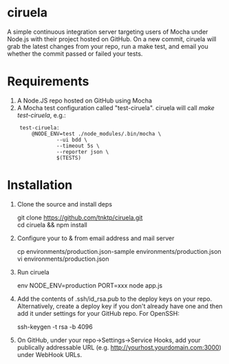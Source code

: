 ciruela
=======

A simple continuous integration server targeting users of Mocha under Node.js with their project hosted on GitHub. On a new commit, ciruela will grab the latest changes from your repo, run a make test, and email you whether the commit passed or failed your tests.

# Requirements
1. A Node.JS repo hosted on GitHub using Mocha
1. A Mocha test configuration called "test-ciruela". ciruela will call *make test-ciruela*, e.g.:  

```
    test-ciruela:  
        @NODE_ENV=test ./node_modules/.bin/mocha \  
                --ui bdd \  
                --timeout 5s \  
                --reporter json \  
                $(TESTS)
```

# Installation

1. Clone the source and install deps

    git clone https://github.com/tnktp/ciruela.git  
    cd ciruela && npm install

1. Configure your to & from email address and mail server

    cp environments/production.json-sample environments/production.json  
    vi environments/production.json

1. Run ciruela

    env NODE_ENV=production PORT=xxx node app.js

1. Add the contents of .ssh/id_rsa.pub to the deploy keys on your repo. Alternatively, create a deploy key if you don't already have one and then add it under settings for your GitHub repo. For OpenSSH:

    ssh-keygen -t rsa -b 4096

1. On GitHub, under your repo->Settings->Service Hooks, add your publically addressable URL (e.g. http://yourhost.yourdomain.com:3000) under WebHook URLs.
